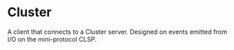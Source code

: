 # Cluster
A client that connects to a Cluster server.  Designed on events emitted from I/O on the mini-protocol CLSP.
